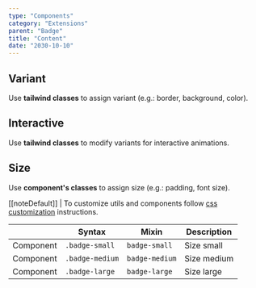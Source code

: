 ```yaml
---
type: "Components"
category: "Extensions"
parent: "Badge"
title: "Content"
date: "2030-10-10"
---
```


## Variant

Use **tailwind classes** to assign variant (e.g.: border, background, color).

<demo>
  <demovanilla src="vanilla/components/extensions/badge/variant">
  </demovanilla>
</demo>

## Interactive

Use **tailwind classes** to modify variants for interactive animations.

<demo>
  <demovanilla src="vanilla/components/extensions/badge/interactive">
  </demovanilla>
</demo>

## Size

Use **component's classes** to assign size (e.g.: padding, font size).

[[noteDefault]]
| To customize utils and components follow [css customization](/introduction/getting-started/setup#css-customization) instructions.

<div class="table-scroll">

|                      | Syntax                          | Mixin            | Description                   |
| ----------------------- | ----------------------------------------- | -----------------------------| ----------------------------- |
| Component                  | `.badge-small`                     | `badge-small`                | Size small            |
| Component                  | `.badge-medium`                     | `badge-medium`                | Size medium            |
| Component                  | `.badge-large`                     | `badge-large`                | Size large            |

</div>

<demo>
  <demovanilla src="vanilla/components/extensions/badge/size">
  </demovanilla>
</demo>
